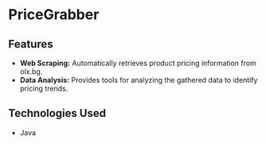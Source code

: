 # PriceGrabber

## Features
- **Web Scraping:** Automatically retrieves product pricing information from olx.bg.
- **Data Analysis:** Provides tools for analyzing the gathered data to identify pricing trends.

## Technologies Used
- Java
